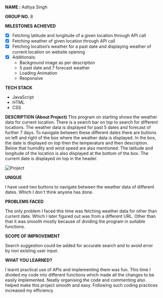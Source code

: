 

**NAME :** Aditya Singh

**GROUP NO.** 8


**MILESTONES ACHIEVED**
* [x] Fetching latitude and longitude of a given location through API call
* [x] Fetching weather of given location through API call
* [x] Fetching location’s weather for a past date and displaying weather of current location on website opening
* [x] Additionals: 
    * Background image as per description
    * 5 past date and 7 forecast weather
    * Loading Animation
    * Responsive


**TECH STACK**
* JavaScript
* HTML
* CSS

**DESCRIPTION (About Project)**
This program on starting shows the weather data for current location. There is a search bar on top to search for different locations. The weather data is displayed for past 5 dates and forecast of further 7 days. To navigate between these different dates there are buttons on left and right of the box where the weather data is displayed. In the box, the date is displayed on top then the temperature and then description. Below that humidity and wind speed are also mentioned. The latitude and longitude of the location is also displayed at the bottom of the box. The current date is displayed on top in the header.


![Project](./resources/example/project03.gif)

**UNIQUE**

I have used two buttons to navigate between the weather data of different dates. Which I don't think anyone has done.

**PROBLEMS FACED**

The only problem I faced this time was fetching weather data for other than current date. Which I later figured out was from a different URL. Other than that it was smooth mostly because of dividing the program in suitable functions.

**SCOPE OF IMPROVEMENT**

Search suggestion could be added for accurate search and to avoid error by non existing user input.

**WHAT YOU LEARNED?**

I learnt practical use of APIs and implementing them was fun. This time I divided my code into different functions which made all the changes to be easily implemented. Neatly organising the code and commenting also helped make this project smooth and easy. Following such coding practices increased my efficiency
